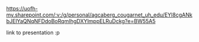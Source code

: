 https://uofh-my.sharepoint.com/:v:/g/personal/agcaberg_cougarnet_uh_edu/EYl8cgANkbJElYaQNqNFDdoBoRqmIhgDXYlmppELRuDckg?e=BW55A5

link to presentation :p